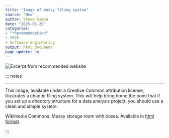 ```yaml
---
title: "Image of messy filing system"
source: "New"
author: Steve Simon
date: "2025-01-29"
categories: 
- "*Recommendation"
- 2025
- Software engineering
output: html_document
page_update: no
---
```


![](http://www.pmean.com/new-images/25/messy-filing-system-01.png "Excerpt from recommended website")

::: notes

<hr>

This image, available under a Creative Common attribution license, illustrates a chaotic filing system. This will help bring home the point that if you set up a directory structure for a data analysis project, you should use a clean and simple system.

Wikimedia Commons. Messy storage room with boxes. Available in [html format][wik1].

[wik1]: https://commons.wikimedia.org/wiki/File:Messy_storage_room_with_boxes.jpg

:::

